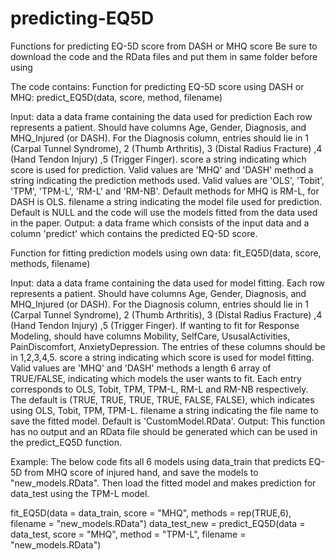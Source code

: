 # predicting-EQ5D
Functions for predicting EQ-5D score from DASH or MHQ score
Be sure to download the code and the RData files and put them in same folder before using




The code contains:
Function for predicting EQ-5D score using DASH or MHQ:
predict_EQ5D(data, score, method, filename)

Input:
data		a data frame containing the data used for prediction
		Each row represents a patient. Should have columns Age, Gender, Diagnosis, and MHQ_Injured (or DASH).
		For the Diagnosis column, entries should lie in 1 (Carpal Tunnel Syndrome), 2 (Thumb Arthritis), 3 (Distal Radius Fracture) ,4 (Hand Tendon Injury) ,5 (Trigger Finger).
score		a string indicating which score is used for prediction. Valid values are 'MHQ' and 'DASH'
method		a string indicating the prediction methods used.
		Valid values are 'OLS', 'Tobit', 'TPM', 'TPM-L', 'RM-L' and 'RM-NB'.
		Default methods for MHQ is RM-L, for DASH is OLS.
filename	a string indicating the model file used for prediction.
		Default is NULL and the code will use the models fitted from the data used in the paper.
Output:
a data frame which consists of the input data and a column 'predict' which contains the predicted EQ-5D score.





Function for fitting prediction models using own data:
fit_EQ5D(data, score, methods, filename)

Input:
data		a data frame containing the data used for model fitting.
		Each row represents a patient. Should have columns Age, Gender, Diagnosis, and MHQ_Injured (or DASH).
		For the Diagnosis column, entries should lie in 1 (Carpal Tunnel Syndrome), 2 (Thumb Arthritis), 3 (Distal Radius Fracture) ,4 (Hand Tendon Injury) ,5 (Trigger Finger).
		If wanting to fit for Response Modeling, should have columns Mobility, SelfCare, UsusalActivities, PainDiscomfort, AnxietyDepression. The entries of these columns should be in 1,2,3,4,5.
score		a string indicating which score is used for model fitting. Valid values are 'MHQ' and 'DASH'
methods		a length 6 array of TRUE/FALSE, indicating which models the user wants to fit.
		Each entry corresponds to OLS, Tobit, TPM, TPM-L, RM-L and RM-NB respectively.
		The default is (TRUE, TRUE, TRUE, TRUE, FALSE, FALSE), which indicates using OLS, Tobit, TPM, TPM-L.
filename	a string indicating the file name to save the fitted model. 
		Default is 'CustomModel.RData'.
Output:
This function has no output and an RData file should be generated which can be used in the predict_EQ5D function.






Example:
The below code fits all 6 models using data_train that predicts EQ-5D from MHQ score of injured hand, and save the models to "new_models.RData". Then load the fitted model and makes prediction for data_test using the TPM-L model.

fit_EQ5D(data = data_train, score = "MHQ", methods = rep(TRUE,6), filename = "new_models.RData")
data_test_new = predict_EQ5D(data = data_test, score = "MHQ", method = "TPM-L", filename = "new_models.RData")

